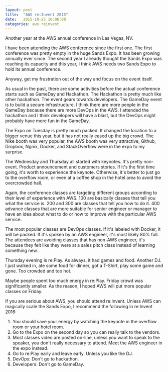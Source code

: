 ```yaml
---
layout: post
title:  "AWS re:Invent 2015"
date:   2015-10-25 10:06:00
categories: aws reinvent
---
```


Another year at the AWS annual conference in Las Vegas, NV. 

I have been attending the AWS conference since the first one. The first conference was pretty empty in the huge Sands Expo. It has been growing annually ever since. The second year I already thought the Sands Expo was reaching its capacity and this year, I think AWS needs two Sands Expo to hold its annual conference. 

Anyway, get my frustration out of the way and focus on the event itself. 

As usual in the past, there are some activities before the actual conference starts such as GameDay and Hackathon. The Hackathon is pretty much like other hackathon. The event gears towards developers. The GameDay event is to build a secure infrastructure. I think there are more people in the GameDay because there are more DevOps in the AWS. I attended the hackathon and I think developers will have a blast, but the DevOps might probably have more fun in the GameDay.

The Expo on Tuesday is pretty much packed. It changed the location to a bigger venue this year, but it has not really eased up the big crowd. The Nike booth was very popular, the AWS booth was very attractive, Github, Dropbox, Ngnix, Docker, and StackOverflow were in the expo to my surprise. 

The Wednesday and Thursday all started with keynotes. It's pretty non-event. Product announcement and customers stories. If it's the first time going, it's worth to experience the keynote. Otherwise, it's better to just go to the overflow room, or even at a coffee shop in the hotel area to avoid the overcrowded hall. 

Again, the conference classes are targeting different groups according to their level of experience with AWS. 100 are basically classes that tell you what the service is. 200 and 300 are classes that tell you how to do it. 400 advance classes that are more suitable for senior engineer or manager to have an idea about what to do or how to improve with the particular AWS service.  

The most popular classes are DevOps classes. If it's labeled with Docker, it will be packed. If it's spoken by an AWS engineer, it's most likely 80% full. The attendees are avoiding classes that has non-AWS engineer, it's because they felt like they were at a sales pitch class instead of learning something new. 

Thursday evening is re:Play. As always, it had games and food. Another DJ. I just walked in, ate some food for dinner, got a T-Shirt, play some game and gone. Too crowded and too hot. 

Maybe people spent too much energy in re:Play. Friday crowd was significantly smaller. As the reason, I hoped AWS will put more popular classes on Friday. 

If you are serious about AWS, you should attend re:Invent. Unless AWS can magically scale the Sands Expo, I recommend the following in re:Invent 2016:

1. You should save your energy by watching the keynote in the overflow room or your hotel room.
2. Go to the Expo on the second day so you can really talk to the vendors.
3. Most classes video are posted on-line, unless you want to speak to the speaker, you don't really necessary to attend. Meet the AWS engineer in the expo instead. 
4. Go to re:Play early and leave early. Unless you like the DJ. 
5. DevOps: Don't go to hackathon. 
6. Developers: Don't go to GameDay. 
